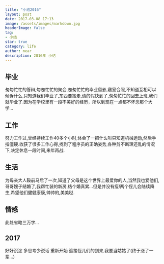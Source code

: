 ```yaml
---
title: "小结2016"
layout: post
date: 2017-03-08 17:13
image: /assets/images/markdown.jpg
headerImage: false
tag:
- 小结
star: true
category: life
author: near
description: 2016年 小结
---
```


## 毕业

匆匆忙忙的答辩,匆匆忙忙的聚会,匆匆忙忙的毕业留影,寝室合照,不知道互相可以倾诉什么,只知道我们毕业了,东西要搬走,请的假快到了,匆匆忙忙的回去上班,我们就毕业了.因为在学校里有一段不美好的经历，所以到现在一点都不怀念那个大学...

## 工作

努力工作过,曾经持续工作40多个小时,体会了一把什么叫只知道机械运动,然后手指僵硬.收获了很多工作心得,找到了程序员的正确姿势,各种剪不断理还乱的情况下,决定休息一段时间,来年再战.

## 生活

为母亲大人鞍前马后了一次,知道了父母是这个世界上最爱你的人,当然我也爱他们,哥哥嫂子结婚了,我帮忙装的新房,结个婚真累...但是并没有瘦!两个侄儿会陆续降生,希望他们健健康康,帅帅的,美美哒.

## 情感

此处省略三万字...

## 2017

好好沉淀 多思考少说话  重新开始 迎接侄儿们的到来,我要当姑姑了(终于涨了一辈...)


